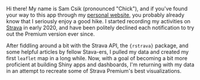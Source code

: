 Hi there! My name is Sam Csik (pronounced "Chick"), and if you've found your way to this app through my [personal website](https://samanthacsik.github.io/), you probably already know that I seriously enjoy a good hike. I started recording my activities on [Strava](https://www.strava.com/) in early 2020, and have been politely declined each notification to try out the Premium version ever since. 

After fiddling around a bit with the Strava API, the `{rstrava}` package, and some helpful articles by fellow Stava-ers, I pulled my data and created my first `leaflet` map in a long while. Now, with a goal of becoming a bit more proficient at building Shiny apps and dashboards, I'm returning with my data in an attempt to recreate some of Strava Premium's best visualizations. 
